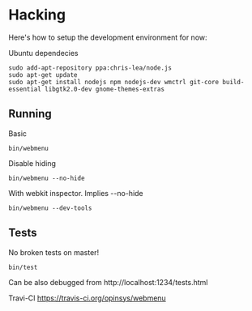 # Hacking

Here's how to setup the development environment for now:

Ubuntu dependecies

    sudo add-apt-repository ppa:chris-lea/node.js
    sudo apt-get update
    sudo apt-get install nodejs npm nodejs-dev wmctrl git-core build-essential libgtk2.0-dev gnome-themes-extras

## Running

Basic

    bin/webmenu

Disable hiding

    bin/webmenu --no-hide

With webkit inspector. Implies --no-hide

    bin/webmenu --dev-tools

## Tests

No broken tests on master!

    bin/test

Can be also debugged from http://localhost:1234/tests.html

Travi-CI <https://travis-ci.org/opinsys/webmenu>

